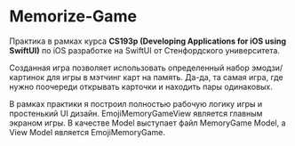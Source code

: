 # Memorize-Game
Практика в рамках курса <b>CS193p (Developing Applications for iOS using SwiftUI)</b> по iOS разработке на SwiftUI от Стенфордского университета. 

Созданная игра позволяет использовать определенный набор эмодзи/картинок для игры в мэтчинг карт на память. Да-да, та самая игра, где нужно поочереди открывать карточки и находить пары одинаковых.

В рамках практики я построил полностью рабочую логику игры и простенький UI дизайн. 
EmojiMemoryGameView является главным экраном игры. В качестве Model выступает файл MemoryGame Model, а View Model является EmojiMemoryGame. 
